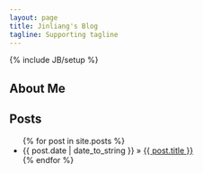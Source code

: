 ```yaml
---
layout: page
title: Jinliang's Blog
tagline: Supporting tagline
---
```

{% include JB/setup %}


## About Me


    
## Posts

<ul class="posts">
  {% for post in site.posts %}
    <li><span>{{ post.date | date_to_string }}</span> &raquo; <a href="{{ BASE_PATH }}{{ post.url }}">{{ post.title }}</a></li>
  {% endfor %}
</ul>


